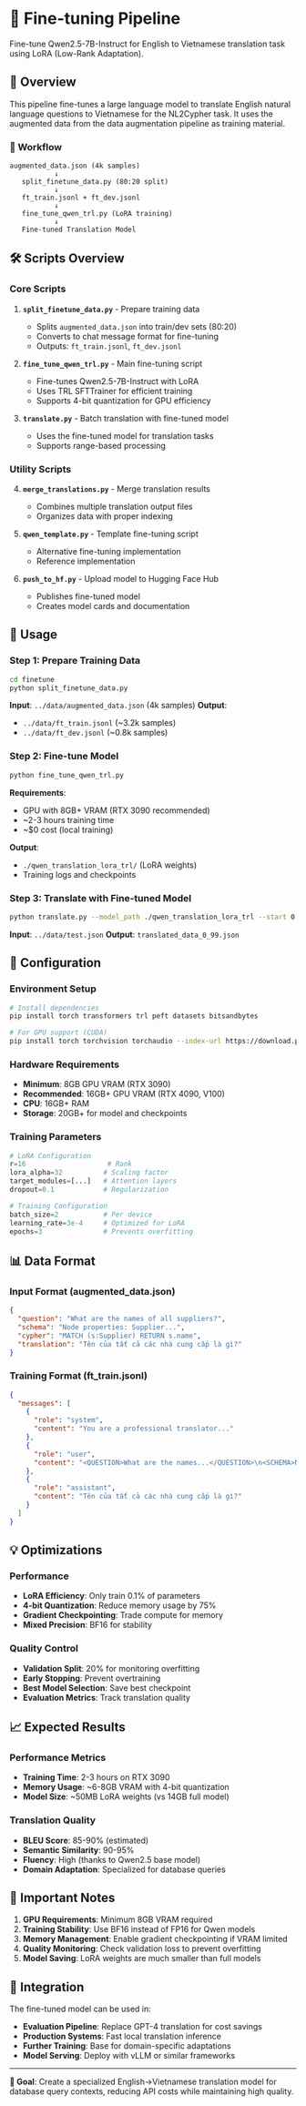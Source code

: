 # 🔧 Fine-tuning Pipeline

Fine-tune Qwen2.5-7B-Instruct for English to Vietnamese translation task using LoRA (Low-Rank Adaptation).

## 📝 Overview

This pipeline fine-tunes a large language model to translate English natural language questions to Vietnamese for the NL2Cypher task. It uses the augmented data from the data augmentation pipeline as training material.

### 🔄 Workflow

```
augmented_data.json (4k samples)
           ↓
   split_finetune_data.py (80:20 split)
           ↓
   ft_train.jsonl + ft_dev.jsonl
           ↓
   fine_tune_qwen_trl.py (LoRA training)
           ↓
   Fine-tuned Translation Model
```

## 🛠️ Scripts Overview

### Core Scripts

1. **`split_finetune_data.py`** - Prepare training data
   - Splits `augmented_data.json` into train/dev sets (80:20)
   - Converts to chat message format for fine-tuning
   - Outputs: `ft_train.jsonl`, `ft_dev.jsonl`

2. **`fine_tune_qwen_trl.py`** - Main fine-tuning script
   - Fine-tunes Qwen2.5-7B-Instruct with LoRA
   - Uses TRL SFTTrainer for efficient training
   - Supports 4-bit quantization for GPU efficiency

3. **`translate.py`** - Batch translation with fine-tuned model
   - Uses the fine-tuned model for translation tasks
   - Supports range-based processing

### Utility Scripts

4. **`merge_translations.py`** - Merge translation results
   - Combines multiple translation output files
   - Organizes data with proper indexing

5. **`qwen_template.py`** - Template fine-tuning script
   - Alternative fine-tuning implementation
   - Reference implementation

6. **`push_to_hf.py`** - Upload model to Hugging Face Hub
   - Publishes fine-tuned model
   - Creates model cards and documentation

## 🚀 Usage

### Step 1: Prepare Training Data
```bash
cd finetune
python split_finetune_data.py
```

**Input**: `../data/augmented_data.json` (4k samples)
**Output**: 
- `../data/ft_train.jsonl` (~3.2k samples)  
- `../data/ft_dev.jsonl` (~0.8k samples)

### Step 2: Fine-tune Model
```bash
python fine_tune_qwen_trl.py
```

**Requirements**:
- GPU with 8GB+ VRAM (RTX 3090 recommended)
- ~2-3 hours training time
- ~$0 cost (local training)

**Output**: 
- `./qwen_translation_lora_trl/` (LoRA weights)
- Training logs and checkpoints

### Step 3: Translate with Fine-tuned Model
```bash
python translate.py --model_path ./qwen_translation_lora_trl --start 0 --end 100
```

**Input**: `../data/test.json`
**Output**: `translated_data_0_99.json`

## 🔧 Configuration

### Environment Setup
```bash
# Install dependencies
pip install torch transformers trl peft datasets bitsandbytes

# For GPU support (CUDA)
pip install torch torchvision torchaudio --index-url https://download.pytorch.org/whl/cu118
```

### Hardware Requirements
- **Minimum**: 8GB GPU VRAM (RTX 3090)
- **Recommended**: 16GB+ GPU VRAM (RTX 4090, V100)
- **CPU**: 16GB+ RAM
- **Storage**: 20GB+ for model and checkpoints

### Training Parameters
```python
# LoRA Configuration
r=16                    # Rank
lora_alpha=32          # Scaling factor
target_modules=[...]   # Attention layers
dropout=0.1            # Regularization

# Training Configuration
batch_size=2           # Per device
learning_rate=3e-4     # Optimized for LoRA
epochs=3               # Prevents overfitting
```

## 📊 Data Format

### Input Format (augmented_data.json)
```json
{
  "question": "What are the names of all suppliers?",
  "schema": "Node properties: Supplier...",
  "cypher": "MATCH (s:Supplier) RETURN s.name",
  "translation": "Tên của tất cả các nhà cung cấp là gì?"
}
```

### Training Format (ft_train.jsonl)
```json
{
  "messages": [
    {
      "role": "system",
      "content": "You are a professional translator..."
    },
    {
      "role": "user", 
      "content": "<QUESTION>What are the names...</QUESTION>\n<SCHEMA>Node properties...</SCHEMA>"
    },
    {
      "role": "assistant",
      "content": "Tên của tất cả các nhà cung cấp là gì?"
    }
  ]
}
```

## 💡 Optimizations

### Performance
- **LoRA Efficiency**: Only train 0.1% of parameters
- **4-bit Quantization**: Reduce memory usage by 75%
- **Gradient Checkpointing**: Trade compute for memory
- **Mixed Precision**: BF16 for stability

### Quality Control
- **Validation Split**: 20% for monitoring overfitting
- **Early Stopping**: Prevent overtraining
- **Best Model Selection**: Save best checkpoint
- **Evaluation Metrics**: Track translation quality

## 📈 Expected Results

### Performance Metrics
- **Training Time**: 2-3 hours on RTX 3090
- **Memory Usage**: ~6-8GB VRAM with 4-bit quantization
- **Model Size**: ~50MB LoRA weights (vs 14GB full model)

### Translation Quality
- **BLEU Score**: 85-90% (estimated)
- **Semantic Similarity**: 90-95%
- **Fluency**: High (thanks to Qwen2.5 base model)
- **Domain Adaptation**: Specialized for database queries

## 🚨 Important Notes

1. **GPU Requirements**: Minimum 8GB VRAM required
2. **Training Stability**: Use BF16 instead of FP16 for Qwen models
3. **Memory Management**: Enable gradient checkpointing if VRAM limited
4. **Quality Monitoring**: Check validation loss to prevent overfitting
5. **Model Saving**: LoRA weights are much smaller than full models

## 🔗 Integration

The fine-tuned model can be used in:
- **Evaluation Pipeline**: Replace GPT-4 translation for cost savings
- **Production Systems**: Fast local translation inference
- **Further Training**: Base for domain-specific adaptations
- **Model Serving**: Deploy with vLLM or similar frameworks

---

**🎯 Goal**: Create a specialized English→Vietnamese translation model for database query contexts, reducing API costs while maintaining high quality.
